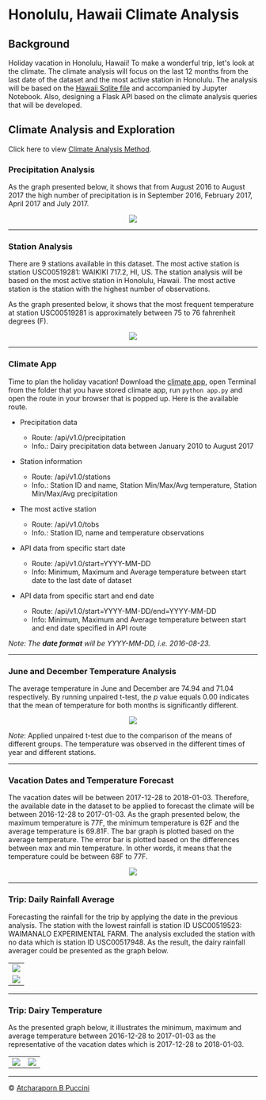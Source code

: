 # Honolulu, Hawaii Climate Analysis

## Background

Holiday vacation in Honolulu, Hawaii! To make a wonderful trip, let's look at the climate. The climate analysis will focus on the last 12 months from the last date of the dataset and the most active station in Honolulu. The analysis will be based on the [Hawaii Sqlite file](Resources/hawaii.sqlite) and accompanied by Jupyter Notebook. Also, designing a Flask API based on the climate analysis queries that will be developed. 

## Climate Analysis and Exploration

Click here to view [Climate Analysis Method](https://nbviewer.jupyter.org/github/abpuccini/sqlalchemy-challenge/blob/main/climate_honolulu.ipynb).   

### Precipitation Analysis

As the graph presented below, it shows that from August 2016 to August 2017 the high number of precipitation is in September 2016, February 2017, April 2017 and July 2017.


<p align='center'>
    <img src='Images/pd_bar_prcp_12m.png'/>
</p>

---
### Station Analysis

There are 9 stations available in this dataset. The most active station is station USC00519281: WAIKIKI 717.2, HI, US. The station analysis will be based on the most active station in Honolulu, Hawaii. The most active station is the station with the highest number of observations.

As the graph presented below, it shows that the most frequent temperature at station USC00519281 is approximately between 75 to 76 fahrenheit degrees (F).


<p align='center'>
    <img src='Images/hist_stUSC00519281.png'/>
</p>

---
### Climate App

Time to plan the holiday vacation! Download the [climate app](app.py), open Terminal from the folder that you have stored climate app, run `python app.py` and open the route in your browser that is popped up. Here is the available route.

- Precipitation data
    * Route: /api/v1.0/precipitation
    * Info.: Dairy precipitation data between January 2010 to August 2017 

- Station information
    * Route: /api/v1.0/stations
    * Info.: Station ID and name, Station Min/Max/Avg temperature, Station Min/Max/Avg precipitation  
    
- The most active station
    * Route: /api/v1.0/tobs
    * Info.: Station ID, name and temperature observations

- API data from specific start date
    * Route: /api/v1.0/start=YYYY-MM-DD
    * Info: Minimum, Maximum and Average temperature between start date to the last date of dataset

- API data from specific start and end date
    * Route: /api/v1.0/start=YYYY-MM-DD/end=YYYY-MM-DD
    * Info: Minimum, Maximum and Average temperature between start and end date specified in API route  

*Note: The ***date format*** will be YYYY-MM-DD, i.e. 2016-08-23.*

---
### June and December Temperature Analysis

The average temperature in June and December are 74.94 and 71.04 respectively. By running unpaired t-test, the *p* value equals 0.00 indicates that the mean of temperature for both months is significantly different. 

<p align='center'>
    <img src='Images/jun_dec.png'/>
</p>

*Note*: Applied unpaired t-test due to the comparison of the means of different groups. The temperature was observed in the different times of year and different stations.

---
### Vacation Dates and Temperature Forecast

The vacation dates will be between 2017-12-28 to 2018-01-03. Therefore, the available date in the dataset to be applied to forecast the climate will be between 2016-12-28 to 2017-01-03. As the graph presented below, the maximum temperature is 77F, the minimum temperature is 62F and the average temperature is 69.81F. The bar graph is plotted based on the average temperature. The error bar is plotted based on the differences between max and min temperature. In other words, it means that the temperature could be between 68F to 77F.


<p align='center'>
    <img src='Images/bar_plot_with_error_bars.png'/>
</p>

---
### Trip: Daily Rainfall Average

Forecasting the rainfall for the trip by applying the date in the previous analysis. The station with the lowest rainfall is station ID USC00519523: WAIMANALO EXPERIMENTAL FARM. The analysis excluded the station with no data which is station ID USC00517948. As the result, the dairy rainfall averager could be presented as the graph below.


<table align=center>
    <tr>
        <td align=center><img src="Images/trip_plot_rainfall.png" ></td>
    </tr>
    <tr>
        <td align=center><img src='Images/rainfall_table.png' ></td>
    </tr>
 </table>


---
### Trip: Dairy Temperature

As the presented graph below, it illustrates the minimum, maximum and average temperature between 2016-12-28 to 2017-01-03 as the representative of the vacation dates which is 2017-12-28 to 2018-01-03. 

<table align=center>
    <tr>
        <td><img src="Images/temp_trip.png" ></td>
        <td><img src='Images/trip_plot.png' ></td>
    </tr>
 </table>

---

© [Atcharaporn B Puccini](https://www.linkedin.com/in/atcharaporn-puccini-233614118)
